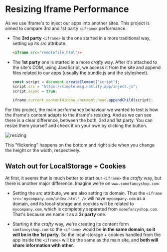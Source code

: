 # Resizing Iframe Performance

As we use iframe's to inject our apps into another sites. This project is aimed to compare 3rd and 1st party `<iframe>` performance. 

 - The **3rd party** `<iframe>` is the one started in a more traditional way, setting up its *src* attribute.
    ```HTML
    <iframe src="remotefile.html"/>
    ```
 - The **1st party** one is started in a more *crafty* way. After it's attached to the site's DOM, using JavaScript, we access it from the site and append files related to our apps (usually the bundle.js and the stylesheet).
    ```JavaScript
    const script = document.createElement("script");
    script.src = "https://simple-msg.netlify.app/inject.js";
    script.async = true;
    
    iframe.current.contentWindow.document.head.appendChild(script); 
    ```

For this project, the main performance behaviour we wanted to test is how the iframe's content adapts to the iframe's resizing. And as we can see there is a clear difference, between the both, 3rd and 1st party. You can resize them yourself and check it on your own by clicking the button. 

![resizing]('public/resizing.gif')

This "flickering" happens on the bottom and right side when you change the height or the width, respectively. 

## Watch out for LocalStorage + Cookies

At first, it seems that is much better to start our `<iframe>` the *crafty* way, but there is another major difference. Imagine we're on `www.somefancyshop.com`:

- Setting the *src* attribute, we are also setting its domain. Thus the `<iframe src='mycompany.com/index.html' />` will have `mycompany.com` as a domain, and its local-storage and cookies will be related to `mycompany.com`, which is completely separeted from `somefancyshop.com`. That's because we name it as a **3r party** one.
  
- Starting it the *crafty* way, we're creating its content form `somfancyshop.com` so the `<iframe>` would be **in the same domain, so it will be in the 1st party**. So the local-storage + cookies handled from the app inside the `<iframe>` will be the same as the main site, and **both will share information with other**.


  